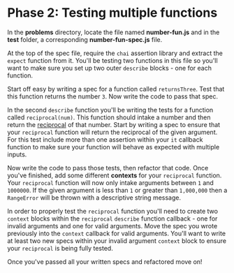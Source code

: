 # Phase 2: Testing multiple functions

In the __problems__ directory, locate the file named __number-fun.js__ and in
the __test__ folder, a corresponding __number-fun-spec.js__ file.

At the top of the spec file, require the `chai` assertion library and extract
the `expect` function from it. You'll be testing two functions in this file so
you'll want to make sure you set up two outer `describe` blocks - one for each
function.

Start off easy by writing a spec for a function called `returnsThree`.
Test that this function returns the number `3`. Now write the code to pass that
spec.

In the second `describe` function you'll be writing the tests for a function
called `reciprocal(num)`. This function should intake a number and then return
the [reciprocal][reciprocal] of that number. Start by writing a spec to ensure
that your `reciprocal` function will return the reciprocal of the given
argument. For this test include more than one assertion within your `it`
callback function to make sure your function will behave as expected with
multiple inputs.

Now write the code to pass those tests, then refactor that code. Once you've
finished, add some different **contexts** for your `reciprocal` function. Your
`reciprocal` function will now only intake arguments between `1` and `1000000`.
If the given argument is less than `1` or greater than `1,000,000` then
a `RangeError` will be thrown with a descriptive string message.

In order to properly test the `reciprocal` function you'll need to create two
`context` blocks within the `reciprocal` `describe` function callback - one for
invalid arguments and one for valid arguments. Move the spec you wrote
previously into the `context` callback for valid arguments. You'll want to write
at least two new specs within your invalid argument `context` block to ensure
your `reciprocal` is being fully tested.

Once you've passed all your written specs and refactored move on!

[reciprocal]: https://www.mathopenref.com/reciprocal.html